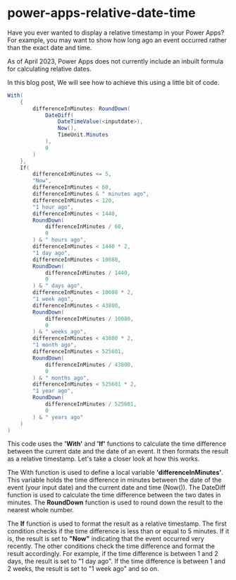 # power-apps-relative-date-time

Have you ever wanted to display a relative timestamp in your Power Apps? For example, you may want to show how long ago an event occurred rather than the exact date and time.

As of April 2023, Power Apps does not currently include an inbuilt formula for calculating relative dates.

In this blog post, We will see how to achieve this using a little bit of code.

```csharp
With(
    {
        differenceInMinutes: RoundDown(
            DateDiff(
                DateTimeValue(<inputdate>),
                Now(),
                TimeUnit.Minutes
            ),
            0
        )
    },
    If(
        differenceInMinutes <= 5,
        "Now",
        differenceInMinutes < 60,
        differenceInMinutes & " minutes ago",
        differenceInMinutes < 120,
        "1 hour ago",
        differenceInMinutes < 1440,
        RoundDown(
            differenceInMinutes / 60,
            0
        ) & " hours ago",
        differenceInMinutes < 1440 * 2,
        "1 day ago",
        differenceInMinutes < 10080,
        RoundDown(
            differenceInMinutes / 1440,
            0
        ) & " days ago",
        differenceInMinutes < 10080 * 2,
        "1 week ago",
        differenceInMinutes < 43800,
        RoundDown(
            differenceInMinutes / 10080,
            0
        ) & " weeks ago",
        differenceInMinutes < 43800 * 2,
        "1 month ago",
        differenceInMinutes < 525601,
        RoundDown(
            differenceInMinutes / 43800,
            0
        ) & " months ago",
        differenceInMinutes < 525601 * 2,
        "1 year ago",
        RoundDown(
            differenceInMinutes / 525601,
            0
        ) & " years ago"
    )
)

```

This code uses the **'With'** and **'If'** functions to calculate the time difference between the current date and the date of an event. It then formats the result as a relative timestamp. Let's take a closer look at how this works.

The With function is used to define a local variable **'differenceInMinutes'**. This variable holds the time difference in minutes between the date of the event (your input date) and the current date and time (Now()). The DateDiff function is used to calculate the time difference between the two dates in minutes. The **RoundDown** function is used to round down the result to the nearest whole number.

The **If** function is used to format the result as a relative timestamp. The first condition checks if the time difference is less than or equal to 5 minutes. If it is, the result is set to **"Now"** indicating that the event occurred very recently. The other conditions check the time difference and format the result accordingly. For example, if the time difference is between 1 and 2 days, the result is set to "1 day ago". If the time difference is between 1 and 2 weeks, the result is set to "1 week ago" and so on.
